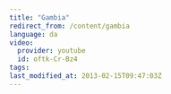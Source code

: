 ```yaml
---
title: "Gambia"
redirect_from: /content/gambia
language: da
video:
  provider: youtube
  id: oftk-Cr-Bz4
tags:
last_modified_at: 2013-02-15T09:47:03Z
---
```



